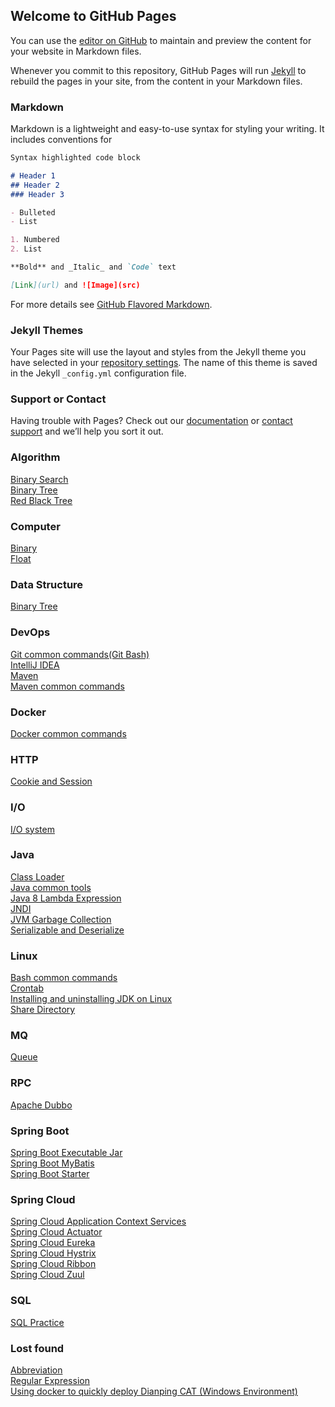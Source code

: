 ## Welcome to GitHub Pages

You can use the [editor on GitHub](https://github.com/jin-sheng/jin-sheng.github.io/edit/master/README.md) to maintain and preview the content for your website in Markdown files.

Whenever you commit to this repository, GitHub Pages will run [Jekyll](https://jekyllrb.com/) to rebuild the pages in your site, from the content in your Markdown files.

### Markdown

Markdown is a lightweight and easy-to-use syntax for styling your writing. It includes conventions for

```markdown
Syntax highlighted code block

# Header 1
## Header 2
### Header 3

- Bulleted
- List

1. Numbered
2. List

**Bold** and _Italic_ and `Code` text

[Link](url) and ![Image](src)
```

For more details see [GitHub Flavored Markdown](https://guides.github.com/features/mastering-markdown/).

### Jekyll Themes

Your Pages site will use the layout and styles from the Jekyll theme you have selected in your [repository settings](https://github.com/jin-sheng/jin-sheng.github.io/settings). The name of this theme is saved in the Jekyll `_config.yml` configuration file.

### Support or Contact

Having trouble with Pages? Check out our [documentation](https://help.github.com/categories/github-pages-basics/) or [contact support](https://github.com/contact) and we’ll help you sort it out.

### Algorithm
[Binary Search](https://jin-sheng.github.io/algorithm/algorithm-binary-search)  
[Binary Tree](https://jin-sheng.github.io/algorithm/algorithm-binary-tree)  
[Red Black Tree](https://jin-sheng.github.io/algorithm/algorithm-red-black-tree)

### Computer
[Binary](https://jin-sheng.github.io/computer/binary)  
[Float](https://jin-sheng.github.io/computer/float)

### Data Structure
[Binary Tree](https://jin-sheng.github.io/data/data-binary-tree)  

### DevOps
[Git common commands(Git Bash)](https://jin-sheng.github.io/lost-found/git-common-commands)  
[IntelliJ IDEA](https://jin-sheng.github.io/lost-found/intellij-idea)  
[Maven](https://jin-sheng.github.io/lost-found/maven)  
[Maven common commands](https://jin-sheng.github.io/lost-found/maven-common-commands)  

### Docker
[Docker common commands](https://jin-sheng.github.io/docker/docker-common-commands)

### HTTP
[Cookie and Session](https://jin-sheng.github.io/http/cookie-and-session)  

### I/O
[I/O system](https://jin-sheng.github.io/io/system)

### Java
[Class Loader](https://jin-sheng.github.io/java/jvm/class-loader)  
[Java common tools](https://jin-sheng.github.io/java/java-common-tools)  
[Java 8 Lambda Expression](https://jin-sheng.github.io/java/java-8-lambda-expression)  
[JNDI](https://jin-sheng.github.io/java/jndi)  
[JVM Garbage Collection](https://jin-sheng.github.io/java/jvm/jvm-garbage-collection)  
[Serializable and Deserialize](https://jin-sheng.github.io/java/serializable-and-deserialize)  

### Linux
[Bash common commands](https://jin-sheng.github.io/linux/bash-common-commands)  
[Crontab](https://jin-sheng.github.io/linux/crontab)  
[Installing and uninstalling JDK on Linux](https://jin-sheng.github.io/linux/installing-and-uninstalling-jdk)  
[Share Directory](https://jin-sheng.github.io/linux/share-directory)  

### MQ
[Queue](https://jin-sheng.github.io/mq/queue)  

### RPC
[Apache Dubbo](https://jin-sheng.github.io/rpc/apache-dubbo)

### Spring Boot
[Spring Boot Executable Jar](https://jin-sheng.github.io/spring/spring-boot-executable-jar)  
[Spring Boot MyBatis](https://jin-sheng.github.io/spring/spring-boot-mybatis)  
[Spring Boot Starter](https://jin-sheng.github.io/spring/spring-boot-starter)  

### Spring Cloud
[Spring Cloud Application Context Services](https://jin-sheng.github.io/spring/spring-cloud-application-context-services)  
[Spring Cloud Actuator](https://jin-sheng.github.io/spring/spring-cloud-actuator)  
[Spring Cloud Eureka](https://jin-sheng.github.io/spring/spring-cloud-eureka)  
[Spring Cloud Hystrix](https://jin-sheng.github.io/spring/spring-cloud-hystrix)  
[Spring Cloud Ribbon](https://jin-sheng.github.io/spring/spring-cloud-ribbon)  
[Spring Cloud Zuul](https://jin-sheng.github.io/spring/spring-cloud-zuul)  

### SQL
[SQL Practice](https://jin-sheng.github.io/sql/sql-practice) 

### Lost found
[Abbreviation](https://jin-sheng.github.io/lost-found/abbreviation)  
[Regular Expression](https://jin-sheng.github.io/lost-found/regular-expression)  
[Using docker to quickly deploy Dianping CAT (Windows Environment)](https://jin-sheng.github.io/lost-found/dianping-cat)  
